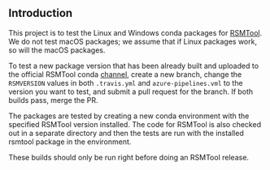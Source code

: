 ## Introduction

This project is to test the Linux and Windows conda packages for [RSMTool](https://github.com/EducationalTestingService/rsmtool). We do not test macOS packages; we assume that if Linux packages work, so will the macOS packages.

To test a new package version that has been already built and uploaded to the official RSMTool conda [channel](http://anaconda.org/desilinguist), create a new branch, change the `RSMVERSION` values in both `.travis.yml` and `azure-pipelines.vml` to the version you want to test, and submit a pull request for the branch. If both builds pass, merge the PR. 

The packages are tested by creating a new conda environment with the specified RSMTool version installed. The code for RSMTool is also checked out in a separate directory and then the tests are run with the installed rsmtool package in the environment.

These builds should only be run right before doing an RSMTool release.
